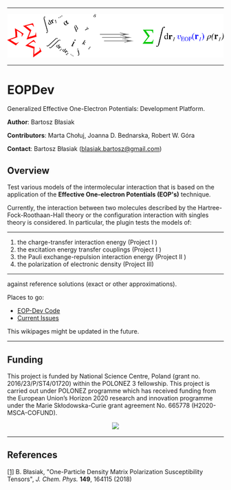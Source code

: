 *****
![alt text](https://github.com/globulion/eopdev/raw/bb_public_eopdev/doc/images/toc.png "Logo Title Text 1")
*****

EOPDev
======

Generalized Effective One-Electron Potentials: Development Platform.

**Author**: Bartosz Błasiak

**Contributors**: Marta Chołuj, Joanna D. Bednarska, Robert W. Góra

**Contact**: Bartosz Błasiak (blasiak.bartosz@gmail.com)

Overview
--------

Test various models of the intermolecular interaction
that is based on the application of the **Effective One-electron Potentials (EOP's)**
technique.

Currently, the interaction between two molecules 
described by the Hartree-Fock-Roothaan-Hall theory 
or the configuration interaction with singles theory is considered. 
In particular, the plugin tests the models of:

*******
  1. the charge-transfer interaction energy             (Project I  ) 
  2. the excitation energy transfer couplings           (Project I  )
  3. the Pauli exchange-repulsion interaction energy    (Project II ) 
  4. the polarization of electronic density             (Project III)

*******

against reference solutions (exact or other approximations). 

Places to go:
 * [EOP-Dev Code](https://github.com/globulion/eopdev)
 * [Current Issues](https://github.com/globulion/eopdev/issues)

This wikipages might be updated in the future.

*******

Funding
-------

This project is funded by National Science Centre, Poland (grant no. 2016/23/P/ST4/01720) within the POLONEZ 3 fellowship.
This project is carried out under POLONEZ programme which has received funding from the European Union’s
Horizon 2020 research and innovation programme under the Marie Skłodowska-Curie grant agreement No.
665778 (H2020-MSCA-COFUND). 

<p align="center">
<img src="https://europa.eu/european-union/sites/europaeu/files/docs/body/flag_yellow_high.jpg" width="40">
</p>


*****

References
----------
[[1]](https://doi.org/10.1063/1.5051995) B. Błasiak, "One-Particle Density Matrix Polarization Susceptibility Tensors", *J. Chem. Phys.* **149**, 164115 (2018) 






